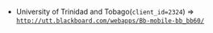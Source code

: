  - University of Trinidad and Tobago(`client_id=2324`) => [`http://utt.blackboard.com/webapps/Bb-mobile-bb_bb60/`](http://utt.blackboard.com/webapps/Bb-mobile-bb_bb60/)
